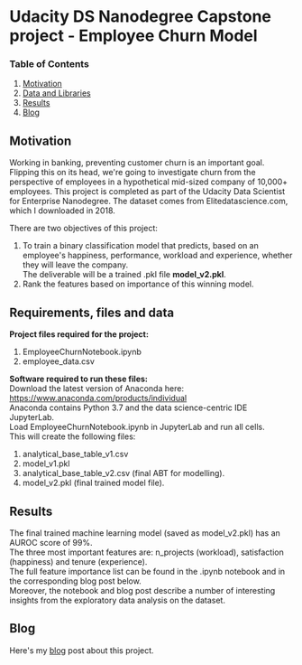 # Udacity DS Nanodegree Capstone project - Employee Churn Model

### Table of Contents

1. [Motivation](#motivation)
2. [Data and Libraries](#requirements)
3. [Results](#results)
4. [Blog](#blog)

## Motivation <a name="libraries"></a>

Working in banking, preventing customer churn is an important goal. Flipping this on its head, we're going to investigate churn from the perspective of employees in a hypothetical mid-sized company of 10,000+ employees. This project is completed as part of the Udacity Data Scientist for Enterprise Nanodegree. The dataset comes from Elitedatascience.com, which I downloaded in 2018.

There are two objectives of this project:
1. To train a binary classification model that predicts, based on an employee's happiness, performance, workload and experience, whether they will leave the company.<br>
The deliverable will be a trained .pkl file **model_v2.pkl**.
2. Rank the features based on importance of this winning model.

## Requirements, files and data <a name="requirements"></a>

**Project files required for the project:**
1) EmployeeChurnNotebook.ipynb
2) employee_data.csv

**Software required to run these files:**<br>
Download the latest version of Anaconda here: https://www.anaconda.com/products/individual<br>
Anaconda contains Python 3.7 and the data science-centric IDE JupyterLab.<br>
Load EmployeeChurnNotebook.ipynb in JupyterLab and run all cells.<br>
This will create the following files:
1) analytical_base_table_v1.csv
2) model_v1.pkl
3) analytical_base_table_v2.csv (final ABT for modelling).
4) model_v2.pkl (final trained model file).

## Results <a name="results"></a>

The final trained machine learning model (saved as model_v2.pkl) has an AUROC score of 99%.<br>
The three most important features are: n_projects (workload), satisfaction (happiness) and tenure (experience).<br> 
The full feature importance list can be found in the .ipynb notebook and in the corresponding blog post below.<br>
Moreover, the notebook and blog post describe a number of interesting insights from the exploratory data analysis on the dataset.

## Blog <a name="blog"></a>
Here's my [blog](https://col-jung.medium.com/udacity-data-scientist-nanodegree-capstone-df92cc2ec60 "blog") post about this project.